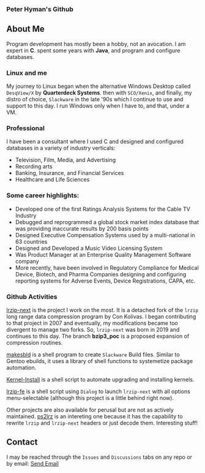 ### Peter Hyman's Github

## About Me
Program development has mostly been a hobby, not an avocation. I am expert in **C**. spent some years with **Java**, and program and configure databases. 

### Linux and me
My journey to Linux began when the alternative Windows Desktop called `DesqView/X` by **Quarterdeck Systems**. then with `SCO/Xenix`, and finally, my distro of choice, `Slackware` in the late '90s which I continue to use and support to this day. I run Windows only when I have to, and that, under a VM.

### Professional
I have been a consultant where I used C and designed and configured databases in a variety of industry verticals:
* Television, Film, Media, and Advertising
* Recording arts
* Banking, Insurance, and Financial Services
* Healthcare and Life Sciences

### Some career highlights:
* Developed one of the first Ratings Analysis Systems for the Cable TV Industry
* Debugged and reprogrammed a global stock market index database that was providing inaccurate results by 200 basis points
* Designed Executive Compensation Systems used by a multi-national in 63 countries
* Designed and Developed a Music Video Licensing System
* Was Product Manager at an Enterprise Quality Management Software company
* More recently, have been involved in Regulatory Compliance for Medical Device, Biotech, and Pharma Companies designing and configuring reporting systems for Adverse Events, Device Registrations, CAPA, etc.

### Github Activities
[lrzip-next](https://github.com/pete4abw/lrzip-next) is the project I work on the most. It is a detached fork of the `lrzip` long range data compression program by Con Kolivas. I began contributing to that project in 2007 and eventually, my modifications became too divergent to manage two forks. So, `lrzip-next` was born in 2019 and continues to this day. The branch **bzip3_poc** is a proposed expansion of compression routines.

[makesbld](https://github.com/pete4abw/makesbld) is a shell program to create `Slackware` Build files. Similar to Gentoo ebuilds, it uses a library of shell functions to systemetize package automation.

[Kernel-Install](https://github.com/pete4abw/Kernel-Install) is a shell script to automate upgrading and installing kernels.

[lrzip-fe](https://github.com/pete4abw/lrzip-fe) is a shell script using `Dialog` to launch `lrzip-next` with all options menu-selectable (although this project is a little behind right now).

Other projects are also available for perusal but are not as actively maintained. [ps2lrz](https://github.com/pete4abw/ps2lrz) is an intereting one because it has the capability to rewrite `lrzip` and `lrzip-next` headers or just decode them. Interesting stuff!

## Contact
I may be reached through the `Issues` and `Discussions` tabs on any repo or by email: <a href="mailto:pete@peterhyman.com?subject=Mail from Github Profile">Send Email</a>

